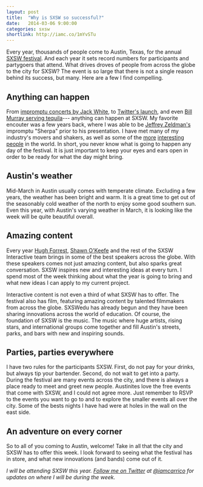 ```yaml
---
layout: post
title:  "Why is SXSW so successful?"
date:   2014-03-06 9:00:00
categories: sxsw
shortlink: http://iamc.co/1mYvSTu
---
```


Every year, thousands of people come to Austin, Texas, for the annual [SXSW festival](http://sxsw.com/). And each year it sets record numbers for participants and partygoers that attend. What drives droves of people from across the globe to the city for SXSW? The event is so large that there is not a single reason behind its success, but many. Here are a few I find compelling.

<!--more-->

## Anything can happen

From [impromptu concerts by Jack White](http://www.youtube.com/watch?v=Mx7yky2C9Gk), to [Twitter's launch](http://laughingsquid.com/twitter-wins-sxsw-web-award/), and even [Bill Murray serving tequila](http://www.youtube.com/watch?v=fwwEGjGbxXM)--- anything can happen at SXSW. My favorite encouter was a few years back, where I was able to be [Jeffrey Zeldman's](http://www.zeldman.com/) impromptu "Sherpa" prior to his presentation. I have met many of my industry's movers and shakers, as well as some of the [more](http://ronenv.com/) [interesting](http://en.wikipedia.org/wiki/Vermin_Supreme) [people](https://twitter.com/timoreilly) in the world. In short, you never know what is going to happen any day of the festival. It is just important to keep your eyes and ears open in order to be ready for what the day might bring.

## Austin's weather

Mid-March in Austin usually comes with temperate climate. Excluding a few years, the weather has been bright and warm. It is a great time to get out of the seasonably cold weather of the north to enjoy some good southern sun. Even this year, with Austin's varying weather in March, it is looking like the week will be quite beautiful overall.

## Amazing content

Every year [Hugh Forrest](https://twitter.com/Hugh_W_Forrest), [Shawn O'Keefe](https://twitter.com/shawnokeefe) and the rest of the SXSW Interactive team brings in some of the best speakers across the globe. With these speakers comes not just amazing content, but also sparks great conversation. SXSW inspires new and interesting ideas at every turn. I spend most of the week thinking about what the year is going to bring and what new ideas I can apply to my current project.

Interactive content is not even a third of what SXSW has to offer. The festival also has film, featuring amazing content by talented filmmakers from across the globe. SXSWedu has already begun and they have been sharing innovations across the world of education. Of course, the foundation of SXSW is the music. The music where huge artists, rising stars, and international groups come together and fill Austin's streets, parks, and bars with new and inspiring sounds.

## Parties, parties everywhere

I have two rules for the participants SXSW. First, do not pay for your drinks, but always tip your bartender. Second, do not wait to get into a party. During the festival are many events across the city, and there is always a place ready to meet and greet new people. Austinites love the free events that come with SXSW, and I could not agree more. Just remember to RSVP to the events you want to go to and to explore the smaller events all over the city. Some of the bests nights I have had were at holes in the wall on the east side.

## An adventure on every corner

So to all of you coming to Austin, welcome! Take in all that the city and SXSW has to offer this week. I look forward to seeing what the festival has in store, and what new innovations (and bands) come out of it.

*I will be attending SXSW this year. <a href="https://twitter.com/intent/user?user_id=940528772" class="twitter" target="_blank">Follow me on Twitter</a> at [@iamcarrico](https://twitter.com/iamcarrico) for updates on where I will be during the week.*
